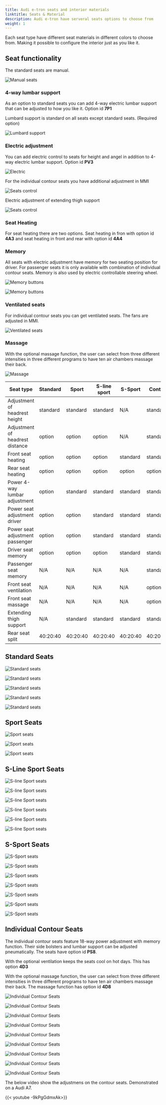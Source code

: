 ```yaml
---
title: Audi e-tron seats and interior materials
linktitle: Seats & Material
description: Audi e-tron have serveral seats options to choose from
weight: 1
---
```


Each seat type have different seat materials in different colors to choose from. Making it possible to configure the interior just as you like it.

## Seat functionality

The standard seats are manual.

![Manual seats](seats_control_manual.jpg "Manual seat with manual control of height and angel")

### 4-way lumbar support

As an option to standard seats you can add 4-way electric lumbar support that can be adjusted to how you like it. Option id **7P1**

Lumbard support is standard on all seats except standard seats. (Required option)

![Lumbard support](seats_control_manualwithlumbard.jpg "Manual seat with electric lumbard adjustment")

### Electric adjustment

You can add electric control to seats for height and angel in addition to 4-way electric lumbar support. Option id **PV3**

![Electric](seats_control_electricwithlumbard.jpg "Electric seats with electric lumbard control")

For the individual contour seats you have additional adjustment in MMI

![Seats control](seats_control_plus.jpg "Electric adjustment of seats")

Electric adjustment of extending thigh support

![Seats control](seats_control_thighstretch.jpg)

### Seat Heating

For seat heating there are two options. Seat heating in fron with option id **4A3** and seat heating in front and rear with
option id **4A4**

### Memory

All seats with electric adjustment have memory for two seating position for driver. For passenger seats it is only available with combination 
of individual contour seats. Memory is also used by electric controllable steering wheel.

![Memory buttons](memory_left.jpg "Memory preset in driver door")

![Memory buttons](memory_right.jpg "Memory preset in passenger door")

### Ventilated seats

For individual contour seats you can get ventilated seats. The fans are adjusted in MMI.

![Ventilated seats](ventilationcontrol.jpg "Ventilation is controlled in mmi")


### Massage

With the optional massage function, the user can select from three different intensities in three different programs to have ten air chambers massage their back.

![Massage](massage.jpg "Massage control in MMI")

| **Seat type** | **Standard** | **Sport** | **S-line sport**| **S-Sport** | **Contur** |
|-------|-------|-------|-------|-------|-------|
|Adjustment of headrest height| standard | standard | standard |N/A |standard |
|Adjustment of headrest distance| option | option |option |N/A |standard |
|Front seat heating| option | option | option |standard | standard |
|Rear seat heating| option | option | option | option | option |
|Power 4-way lumbar adjustment |option | standard | standard |standard | standard |
|Power seat adjustment driver | option | option | standard |standard | standard |
|Power seat adjustment passenger | option | option | standard |standard | standard |
|Driver seat memory | option | option | option | standard | standard |
|Passenger seat memory | N/A | N/A | N/A |N/A | standard |
|Front seat ventilation| N/A | N/A | N/A |N/A |option |
|Front seat massage| N/A | N/A | N/A |N/A |option |
|Extending thigh support |N/A | standard |standard |standard | standard |
|Rear seat split | 40:20:40 | 40:20:40 | 40:20:40 |40:20:40 | 40:20:40 |

## Standard Seats

![Standard seats](seats_standard_1.jpg "Standard seats in beige leather")

![Standard seats](seats_standard_2.jpg "Standard seats in black leather")

![Standard seats](seats_standard_3.jpg "Standard seats in brown leather")

![Standard seats](seats_standard_4.jpg "Standard seats in fabric")

![Standard seats](seats_standard_5.jpg "Standard seats in fabric")

## Sport Seats

![Sport seats](seats_sportseats_1.jpg "Sport seats in black Valcona leather")

![Sport seats](seats_sportseats_2.jpg "Sport seats in black Valcona leather")

![Sport seats](seats_sportseats_3.jpg "Sport seats in Alcantara")

## S-Line Sport Seats

![S-line Sport seats](seats_slinesportseats_1.jpg "S-line Sport seats")

![S-line Sport seats](seats_slinesportseats_2.jpg "S-line Sport seats")

![S-line Sport seats](seats_slinesportseats_3.jpg "S-line Sport seats")

![S-line Sport seats](seats_slinesportseats_4.jpg "S-line Sport seats with Alcantara Frequenz/leather ")

![S-line Sport seats](seats_slinesportseats_5.jpg "S-line Sport seats with Alcantara Frequenz/leather")

![S-line Sport seats](seats_slinesportseats_6.jpg "S-line Sport seats with Alcantara Frequenz/leather")

## S-Sport Seats

![S-Sport seats](seats_ssportseats_5.jpg "S-Sport seats in black Valcona leather")

![S-Sport seats](seats_ssportseats_6.jpg "S-Sport seats in black Valcona leather")

![S-Sport seats](seats_ssportseats_1.jpg "S-Sport seats in black Valcona leather")

![S-Sport seats](seats_ssportseats_2.jpg "S-Sport seats in rotor gray Valcona leather")

![S-Sport seats](seats_ssportseats_3.jpg "S-Sport seats in rotor gray Valcona leather")

![S-Sport seats](seats_ssportseats_4.jpg "S-Sport seats in rotor gray Valcona leather")

![S-Sport seats](seats_ssportseats_7.jpg "S-Sport seats in arras red Valcona leather")

## Individual Contour Seats

 The individual contour seats feature 18-way power adjustment with memory function. Their side bolsters and lumbar support can be adjusted pneumatically. 
 The seats have option id **PS8**.

With the optional ventilation keeps the seats cool on hot days. This has option **4D3**

With the optional massage function, the user can select from three different intensities in three different programs to have ten air chambers massage their back.
The massage function has option id **4D8**
 
![Individual Contour Seats](seats_individualcontour_1.jpg "Individual Contour Seats")

![Individual Contour Seats](seats_individualcontour_2.jpg "Individual Contour Seats")

![Individual Contour Seats](seats_individualcontour_3.jpg "Individual Contour Seats")

![Individual Contour Seats](seats_individualcontour_4.jpg "Individual Contour Seats")

![Individual Contour Seats](seats_individualcontour_5.jpg "Individual Contour Seats")

![Individual Contour Seats](seats_individualcontour_7.jpg "Individual Contour Seats in black Valcona Leather")

![Individual Contour Seats](seats_individualcontour_8.jpg "Individual Contour Seats in black Valcona Leather")

![Individual Contour Seats](seats_individualcontour_9.jpg "Individual Contour Seats in perfored black Valcona Leather with ventilation")

![Individual Contour Seats](seats_individualcontour_10.jpg "Individual Contour Seats in perfored black Valcona Leather with ventilation")

The below video show the adjustmens on the contour seats. Demonstrated on a Audi A7.

{{< youtube -9kPgGdmxAk>}}